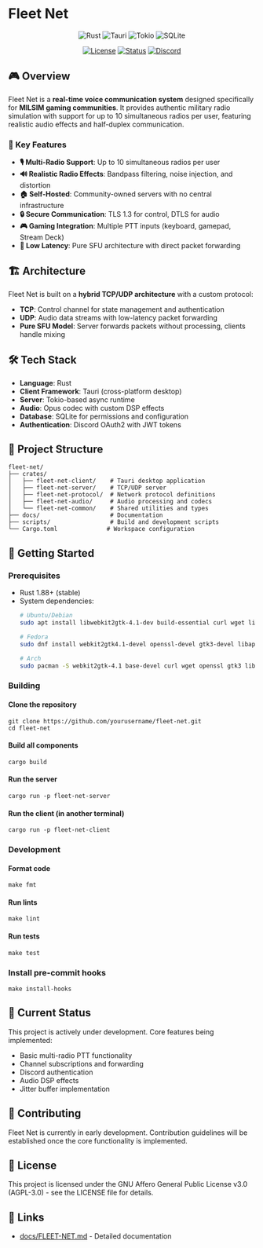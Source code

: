 # Fleet Net

  <div align="center">

![Rust](https://img.shields.io/badge/Rust-000000?style=for-the-badge&logo=rust&logoColor=white)
![Tauri](https://img.shields.io/badge/Tauri-FFC131?style=for-the-badge&logo=tauri&logoColor=black)
![Tokio](https://img.shields.io/badge/Tokio-00ADD8?style=for-the-badge&logo=rust&logoColor=white)
![SQLite](https://img.shields.io/badge/SQLite-003B57?style=for-the-badge&logo=sqlite&logoColor=white)

[![License](https://img.shields.io/badge/license-AGPL--3.0-blue.svg)](LICENSE)
[![Status](https://img.shields.io/badge/status-In%20Development-yellow)](https://github.com/yourusername/fleet-net)
[![Discord](https://img.shields.io/badge/Discord-OAuth2-5865F2?logo=discord&logoColor=white)](docs/FLEET-NET.md#authentication--security)

  </div>

## 🎮 Overview

Fleet Net is a **real-time voice communication system** designed specifically for **MILSIM gaming communities**. It provides authentic military
radio simulation with support for up to 10 simultaneous radios per user, featuring realistic audio effects and half-duplex communication.

### 🔑 Key Features

- **🎙 Multi-Radio Support**: Up to 10 simultaneous radios per user
- **🔊 Realistic Radio Effects**: Bandpass filtering, noise injection, and distortion
- **🏠 Self-Hosted**: Community-owned servers with no central infrastructure
- **🔒 Secure Communication**: TLS 1.3 for control, DTLS for audio
- **🎮 Gaming Integration**: Multiple PTT inputs (keyboard, gamepad, Stream Deck)
- **📡 Low Latency**: Pure SFU architecture with direct packet forwarding

## 🏗 Architecture

Fleet Net is built on a **hybrid TCP/UDP architecture** with a custom protocol:
- **TCP**: Control channel for state management and authentication
- **UDP**: Audio data streams with low-latency packet forwarding
- **Pure SFU Model**: Server forwards packets without processing, clients handle mixing

## 🛠 Tech Stack

- **Language**: Rust
- **Client Framework**: Tauri (cross-platform desktop)
- **Server**: Tokio-based async runtime
- **Audio**: Opus codec with custom DSP effects
- **Database**: SQLite for permissions and configuration
- **Authentication**: Discord OAuth2 with JWT tokens

## 📁 Project Structure

```plaintext
fleet-net/
├── crates/
│   ├── fleet-net-client/    # Tauri desktop application
│   ├── fleet-net-server/    # TCP/UDP server
│   ├── fleet-net-protocol/  # Network protocol definitions
│   ├── fleet-net-audio/     # Audio processing and codecs
│   └── fleet-net-common/    # Shared utilities and types
├── docs/                    # Documentation
├── scripts/                 # Build and development scripts
└── Cargo.toml              # Workspace configuration
```
## 🚀 Getting Started

### Prerequisites

- Rust 1.88+ (stable)
- System dependencies:
  ```bash
  # Ubuntu/Debian
  sudo apt install libwebkit2gtk-4.1-dev build-essential curl wget libssl-dev libgtk-3-dev libayatana-appindicator3-dev librsvg2-dev cmake libasound2-dev

  # Fedora
  sudo dnf install webkit2gtk4.1-devel openssl-devel gtk3-devel libappindicator-gtk3-devel librsvg2-devel cmake alsa-lib-devel

  # Arch
  sudo pacman -S webkit2gtk-4.1 base-devel curl wget openssl gtk3 libappindicator-gtk3 librsvg cmake alsa-lib

### Building

#### Clone the repository
`git clone https://github.com/yourusername/fleet-net.git`  
`cd fleet-net`

#### Build all components
`cargo build`

#### Run the server
`cargo run -p fleet-net-server`

#### Run the client (in another terminal)
`cargo run -p fleet-net-client`

### Development

#### Format code
`make fmt`

#### Run lints
`make lint`

#### Run tests
`make test`

### Install pre-commit hooks
`make install-hooks`

## 🚧 Current Status

This project is actively under development. Core features being implemented:
- Basic multi-radio PTT functionality
- Channel subscriptions and forwarding
- Discord authentication
- Audio DSP effects
- Jitter buffer implementation

## 🤝 Contributing

Fleet Net is currently in early development. Contribution guidelines will be established once the core functionality is implemented.

## 📄 License

This project is licensed under the GNU Affero General Public License v3.0 (AGPL-3.0) - see the LICENSE file for details.

## 🔗 Links

- [docs/FLEET-NET.md](docs/FLEET-NET.md) - Detailed documentation
